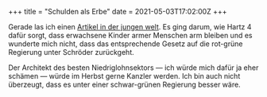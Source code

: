 +++
title = "Schulden als Erbe"
date = 2021-05-03T17:02:00Z
+++

Gerade las ich einen [Artikel in der jungen welt](https://www.jungewelt.de/artikel/400765.armut-per-gesetz-schulden-als-erbe.html). Es ging darum, wie Hartz 4 dafür sorgt, dass erwachsene Kinder armer Menschen arm bleiben und es wunderte mich nicht, dass das entsprechende Gesetz auf die rot-grüne Regierung unter Schröder zurückgeht.

Der Architekt des besten Niedriglohnsektors — ich würde mich dafür ja eher schämen — würde im Herbst gerne Kanzler werden. Ich bin auch nicht überzeugt, dass es unter einer schwar-grünen Regierung besser wäre.